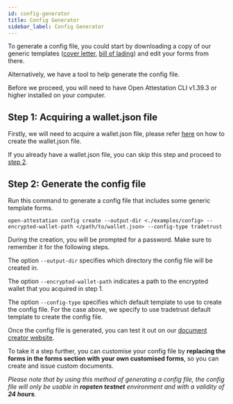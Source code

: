 ```yaml
---
id: config-generator
title: Config Generator
sidebar_label: Config Generator
---
```


To generate a config file, you could start by downloading a copy of our generic templates ([cover letter](https://docs.tradetrust.io/docs/generic-templates/cover-letter), [bill of lading](https://docs.tradetrust.io/docs/generic-templates/bill-of-lading)) and edit your forms from there.

Alternatively, we have a tool to help generate the config file.

Before we proceed, you will need to have Open Attestation CLI v1.39.3 or higher installed on your computer.

## Step 1: Acquiring a wallet.json file

Firstly, we will need to acquire a wallet.json file, please refer [here](https://www.openattestation.com/docs/verifiable-document/wallet) on how to create the wallet.json file.

If you already have a wallet.json file, you can skip this step and proceed to [step 2](#step-2-generate-the-config-file).

## Step 2: Generate the config file

Run this command to generate a config file that includes some generic template forms.

```
open-attestation config create --output-dir <./examples/config> --encrypted-wallet-path </path/to/wallet.json> --config-type tradetrust

```

During the creation, you will be prompted for a password. Make sure to remember it for the following steps.

The option `--output-dir` specifies which directory the config file will be created in.

The option `--encrypted-wallet-path` indicates a path to the encrypted wallet that you acquired in step 1.

The option `--config-type` specifies which default template to use to create the config file. For the case above, we specify to use tradetrust default template to create the config file.

Once the config file is generated, you can test it out on our [document creator website](https://creator.tradetrust.io/).

To take it a step further, you can customise your config file by **replacing the forms in the forms section with your own customised forms**, so you can create and issue custom documents.

_Please note that by using this method of generating a config file, the config file will only be usable in **ropsten testnet** environment and with a validity of **24 hours**._
